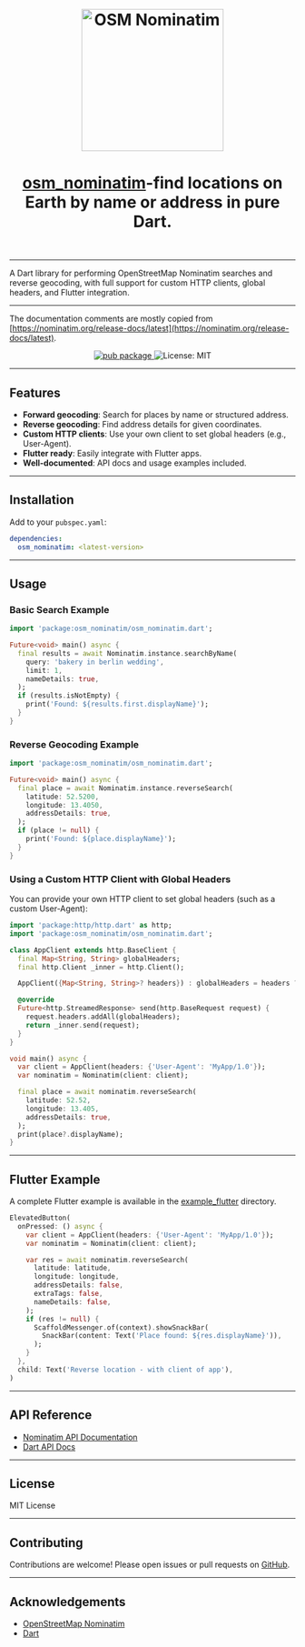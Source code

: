 

<h1 align="center">
  <br>
  <img src="https://github.com/provokateurin/osm-nominatim/blob/master/.github/osm_nominatim_logo.png" alt="OSM Nominatim" width="250">
</h1>



<h1 align="center"> <a href="https://github.com/Turfjs/turf">osm_nominatim</a>-find locations on Earth by name or address in pure Dart.
</h1>
<br>


---




 

A Dart library for performing OpenStreetMap Nominatim searches and reverse geocoding, with full support for custom HTTP clients, global headers, and Flutter integration.

---
The documentation comments are mostly copied from [https://nominatim.org/release-docs/latest](https://nominatim.org/release-docs/latest).

<div align="center">
  <a href="https://pub.dev/packages/osm_nominatim">
    <img src="https://img.shields.io/pub/v/osm_nominatim.svg" alt="pub package">
  </a>
  <img src="https://img.shields.io/badge/License-MIT-yellow.svg" alt="License: MIT">
</div>

---

## Features

- **Forward geocoding**: Search for places by name or structured address.
- **Reverse geocoding**: Find address details for given coordinates.
- **Custom HTTP clients**: Use your own client to set global headers (e.g., User-Agent).
- **Flutter ready**: Easily integrate with Flutter apps.
- **Well-documented**: API docs and usage examples included.

---

## Installation

Add to your `pubspec.yaml`:

```yaml
dependencies:
  osm_nominatim: <latest-version>
```

---

## Usage

### Basic Search Example

```dart
import 'package:osm_nominatim/osm_nominatim.dart';

Future<void> main() async {
  final results = await Nominatim.instance.searchByName(
    query: 'bakery in berlin wedding',
    limit: 1,
    nameDetails: true,
  );
  if (results.isNotEmpty) {
    print('Found: ${results.first.displayName}');
  }
}
```

### Reverse Geocoding Example

```dart
import 'package:osm_nominatim/osm_nominatim.dart';

Future<void> main() async {
  final place = await Nominatim.instance.reverseSearch(
    latitude: 52.5200,
    longitude: 13.4050,
    addressDetails: true,
  );
  if (place != null) {
    print('Found: ${place.displayName}');
  }
}
```

### Using a Custom HTTP Client with Global Headers

You can provide your own HTTP client to set global headers (such as a custom User-Agent):

```dart
import 'package:http/http.dart' as http;
import 'package:osm_nominatim/osm_nominatim.dart';

class AppClient extends http.BaseClient {
  final Map<String, String> globalHeaders;
  final http.Client _inner = http.Client();

  AppClient({Map<String, String>? headers}) : globalHeaders = headers ?? {};

  @override
  Future<http.StreamedResponse> send(http.BaseRequest request) {
    request.headers.addAll(globalHeaders);
    return _inner.send(request);
  }
}

void main() async {
  var client = AppClient(headers: {'User-Agent': 'MyApp/1.0'});
  var nominatim = Nominatim(client: client);

  final place = await nominatim.reverseSearch(
    latitude: 52.52,
    longitude: 13.405,
    addressDetails: true,
  );
  print(place?.displayName);
}
```

---

## Flutter Example

A complete Flutter example is available in the [example_flutter](example_flutter/) directory.

```dart
ElevatedButton(
  onPressed: () async {
    var client = AppClient(headers: {'User-Agent': 'MyApp/1.0'});
    var nominatim = Nominatim(client: client);

    var res = await nominatim.reverseSearch(
      latitude: latitude,
      longitude: longitude,
      addressDetails: false,
      extraTags: false,
      nameDetails: false,
    );
    if (res != null) {
      ScaffoldMessenger.of(context).showSnackBar(
        SnackBar(content: Text('Place found: ${res.displayName}')),
      );
    }
  },
  child: Text('Reverse location - with client of app'),
)
```

---

## API Reference

- [Nominatim API Documentation](https://nominatim.org/release-docs/latest/api/Overview/)
- [Dart API Docs](https://pub.dev/documentation/osm_nominatim/latest/)

---

## License

MIT License

---

## Contributing

Contributions are welcome! Please open issues or pull requests on [GitHub](https://github.com/provokateurin/osm-nominatim).

---

## Acknowledgements

- [OpenStreetMap Nominatim](https://nominatim.org/)
- [Dart](https://dart.dev/)